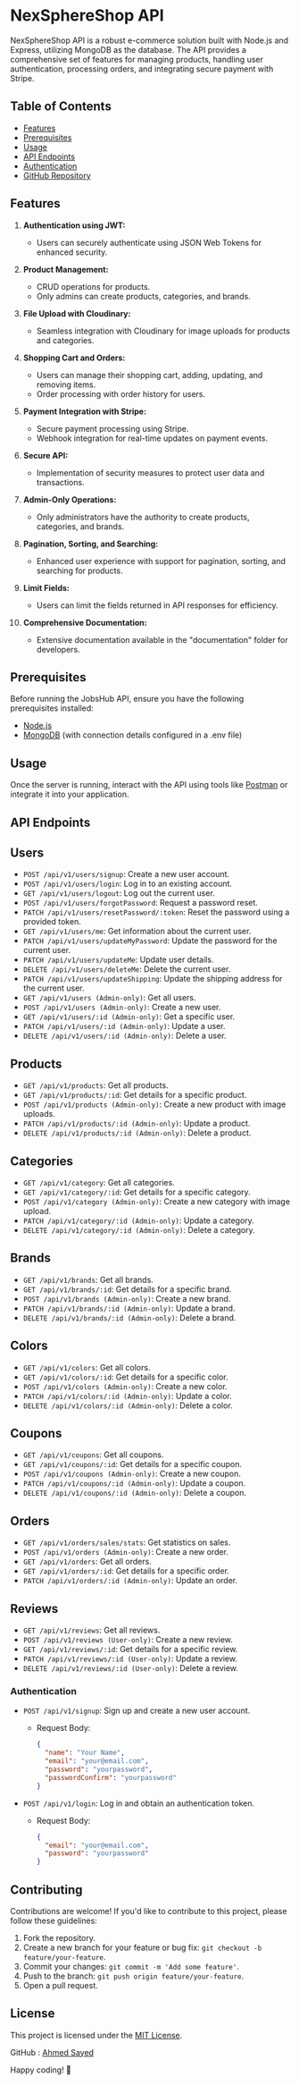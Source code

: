 # NexSphereShop API

NexSphereShop API is a robust e-commerce solution built with Node.js and Express, utilizing MongoDB as the database. The API provides a comprehensive set of features for managing products, handling user authentication, processing orders, and integrating secure payment with Stripe.

## Table of Contents

- [Features](#features)
- [Prerequisites](#prerequisites)
- [Usage](#usage)
- [API Endpoints](#api-endpoints)
- [Authentication](#authentication)
- [GitHub Repository](#github-repository)

## Features

1. **Authentication using JWT:**

   - Users can securely authenticate using JSON Web Tokens for enhanced security.

2. **Product Management:**

   - CRUD operations for products.
   - Only admins can create products, categories, and brands.

3. **File Upload with Cloudinary:**

   - Seamless integration with Cloudinary for image uploads for products and categories.

4. **Shopping Cart and Orders:**

   - Users can manage their shopping cart, adding, updating, and removing items.
   - Order processing with order history for users.

5. **Payment Integration with Stripe:**

   - Secure payment processing using Stripe.
   - Webhook integration for real-time updates on payment events.

6. **Secure API:**

   - Implementation of security measures to protect user data and transactions.

7. **Admin-Only Operations:**

   - Only administrators have the authority to create products, categories, and brands.

8. **Pagination, Sorting, and Searching:**

   - Enhanced user experience with support for pagination, sorting, and searching for products.

9. **Limit Fields:**

   - Users can limit the fields returned in API responses for efficiency.

10. **Comprehensive Documentation:**
    - Extensive documentation available in the "documentation" folder for developers.

## Prerequisites

Before running the JobsHub API, ensure you have the following prerequisites installed:

- [Node.js](https://nodejs.org/)
- [MongoDB](https://www.mongodb.com/) (with connection details configured in a .env file)

## Usage

Once the server is running, interact with the API using tools like [Postman](https://www.postman.com/) or integrate it into your application.

## API Endpoints

## Users

- `POST /api/v1/users/signup`: Create a new user account.
- `POST /api/v1/users/login`: Log in to an existing account.
- `GET /api/v1/users/logout`: Log out the current user.
- `POST /api/v1/users/forgotPassword`: Request a password reset.
- `PATCH /api/v1/users/resetPassword/:token`: Reset the password using a provided token.
- `GET /api/v1/users/me`: Get information about the current user.
- `PATCH /api/v1/users/updateMyPassword`: Update the password for the current user.
- `PATCH /api/v1/users/updateMe`: Update user details.
- `DELETE /api/v1/users/deleteMe`: Delete the current user.
- `PATCH /api/v1/users/updateShipping`: Update the shipping address for the current user.
- `GET /api/v1/users (Admin-only)`: Get all users.
- `POST /api/v1/users (Admin-only)`: Create a new user.
- `GET /api/v1/users/:id (Admin-only)`: Get a specific user.
- `PATCH /api/v1/users/:id (Admin-only)`: Update a user.
- `DELETE /api/v1/users/:id (Admin-only)`: Delete a user.

## Products

- `GET /api/v1/products`: Get all products.
- `GET /api/v1/products/:id`: Get details for a specific product.
- `POST /api/v1/products (Admin-only)`: Create a new product with image uploads.
- `PATCH /api/v1/products/:id (Admin-only)`: Update a product.
- `DELETE /api/v1/products/:id (Admin-only)`: Delete a product.

## Categories

- `GET /api/v1/category`: Get all categories.
- `GET /api/v1/category/:id`: Get details for a specific category.
- `POST /api/v1/category (Admin-only)`: Create a new category with image upload.
- `PATCH /api/v1/category/:id (Admin-only)`: Update a category.
- `DELETE /api/v1/category/:id (Admin-only)`: Delete a category.

## Brands

- `GET /api/v1/brands`: Get all brands.
- `GET /api/v1/brands/:id`: Get details for a specific brand.
- `POST /api/v1/brands (Admin-only)`: Create a new brand.
- `PATCH /api/v1/brands/:id (Admin-only)`: Update a brand.
- `DELETE /api/v1/brands/:id (Admin-only)`: Delete a brand.

## Colors

- `GET /api/v1/colors`: Get all colors.
- `GET /api/v1/colors/:id`: Get details for a specific color.
- `POST /api/v1/colors (Admin-only)`: Create a new color.
- `PATCH /api/v1/colors/:id (Admin-only)`: Update a color.
- `DELETE /api/v1/colors/:id (Admin-only)`: Delete a color.

## Coupons

- `GET /api/v1/coupons`: Get all coupons.
- `GET /api/v1/coupons/:id`: Get details for a specific coupon.
- `POST /api/v1/coupons (Admin-only)`: Create a new coupon.
- `PATCH /api/v1/coupons/:id (Admin-only)`: Update a coupon.
- `DELETE /api/v1/coupons/:id (Admin-only)`: Delete a coupon.

## Orders

- `GET /api/v1/orders/sales/stats`: Get statistics on sales.
- `POST /api/v1/orders (Admin-only)`: Create a new order.
- `GET /api/v1/orders`: Get all orders.
- `GET /api/v1/orders/:id`: Get details for a specific order.
- `PATCH /api/v1/orders/:id (Admin-only)`: Update an order.

## Reviews

- `GET /api/v1/reviews`: Get all reviews.
- `POST /api/v1/reviews (User-only)`: Create a new review.
- `GET /api/v1/reviews/:id`: Get details for a specific review.
- `PATCH /api/v1/reviews/:id (User-only)`: Update a review.
- `DELETE /api/v1/reviews/:id (User-only)`: Delete a review.

### Authentication

- `POST /api/v1/signup`: Sign up and create a new user account.

  - Request Body:
    ```json
    {
      "name": "Your Name",
      "email": "your@email.com",
      "password": "yourpassword",
      "passwordConfirm": "yourpassword"
    }
    ```

- `POST /api/v1/login`: Log in and obtain an authentication token.
  - Request Body:
    ```json
    {
      "email": "your@email.com",
      "password": "yourpassword"
    }
    ```

## Contributing

Contributions are welcome! If you'd like to contribute to this project, please follow these guidelines:

1. Fork the repository.
2. Create a new branch for your feature or bug fix: `git checkout -b feature/your-feature`.
3. Commit your changes: `git commit -m 'Add some feature'`.
4. Push to the branch: `git push origin feature/your-feature`.
5. Open a pull request.

## License

This project is licensed under the [MIT License](LICENSE).

GitHub : [Ahmed Sayed](https://github.com/unRealAhmed)

Happy coding! 🚀
